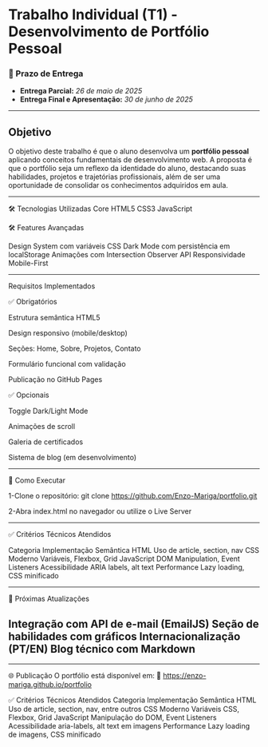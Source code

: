 # Trabalho Individual (T1) - Desenvolvimento de Portfólio Pessoal

### 📅 Prazo de Entrega

- **Entrega Parcial:** _26 de maio de 2025_
- **Entrega Final e Apresentação:** _30 de junho de 2025_

---

## Objetivo

O objetivo deste trabalho é que o aluno desenvolva um **portfólio pessoal** aplicando conceitos fundamentais de desenvolvimento web. A proposta é que o portfólio seja um reflexo da identidade do aluno, destacando suas habilidades, projetos e trajetórias profissionais, além de ser uma oportunidade de consolidar os conhecimentos adquiridos em aula.

---

🛠 Tecnologias Utilizadas
 Core
 HTML5
 CSS3
 JavaScript

🛠 Features Avançadas

 Design System com variáveis CSS
 Dark Mode com persistência em localStorage
 Animações com Intersection Observer API
 Responsividade Mobile-First

---

Requisitos Implementados

✅ Obrigatórios

Estrutura semântica HTML5

Design responsivo (mobile/desktop)

Seções: Home, Sobre, Projetos, Contato

Formulário funcional com validação

Publicação no GitHub Pages

✅ Opcionais

Toggle Dark/Light Mode

Animações de scroll

Galeria de certificados

Sistema de blog (em desenvolvimento)

---

🚀 Como Executar

1-Clone o repositório:
git clone https://github.com/Enzo-Mariga/portfolio.git

2-Abra index.html no navegador ou utilize o Live Server

---

✅ Critérios Técnicos Atendidos

 Categoria	Implementação
 Semântica HTML	Uso de article, section, nav
 CSS Moderno	Variáveis, Flexbox, Grid
 JavaScript	DOM Manipulation, Event Listeners
 Acessibilidade	ARIA labels, alt text
 Performance	Lazy loading, CSS minificado

---

📌 Próximas Atualizações

Integração com API de e-mail (EmailJS)
Seção de habilidades com gráficos
Internacionalização (PT/EN)
Blog técnico com Markdown
--

---

🌐 Publicação
O portfólio está disponível em:
🔗 https://enzo-mariga.github.io/portfolio

✅ Critérios Técnicos Atendidos
Categoria	Implementação
Semântica HTML	Uso de article, section, nav, entre outros
CSS Moderno	Variáveis CSS, Flexbox, Grid
JavaScript	Manipulação do DOM, Event Listeners
Acessibilidade	aria-labels, alt text em imagens
Performance	Lazy loading de imagens, CSS minificado